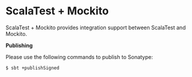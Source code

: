 # ScalaTest + Mockito
ScalaTest + Mockito provides integration support between ScalaTest and Mockito.

**Publishing**

Please use the following commands to publish to Sonatype: 

```
$ sbt +publishSigned
```
